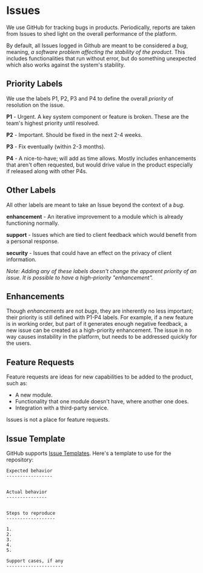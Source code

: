 Issues
======

We use GitHub for tracking bugs in products. Periodically, reports are taken from Issues to shed light on the overall performance of the platform.

By default, all Issues logged in Github are meant to be considered a _bug_, meaning, _a software problem affecting the stability of the product_. This includes functionalities that run without error, but do something unexpected which also works against the system's stability.

Priority Labels
---------------

We use the labels P1, P2, P3 and P4 to define the overall _priority_ of resolution on the issue.

**P1** - Urgent. A key system component or feature is broken. These are the team's highest priority until resolved.

**P2** - Important. Should be fixed in the next 2-4 weeks.

**P3** - Fix eventually (within 2-3 months).

**P4** - A nice-to-have; will add as time allows. Mostly includes enhancements that aren't often requested, but would drive value in the product especially if released along with other P4s.

Other Labels
------------

All other labels are meant to take an Issue beyond the context of a _bug_.

**enhancement** - An iterative improvement to a module which is already functioning normally.

**support** - Issues which are tied to client feedback which would benefit from a personal response.

**security** - Issues that could have an effect on the privacy of client information.

_Note: Adding any of these labels doesn't change the apparent priority of an issue. It is possible to have a high-priority "enhancement"._

Enhancements
------------

Though _enhancements_ are not _bugs_, they are inherently no less important; their priority is still defined with P1-P4 labels. For example, if a new feature is in working order, but part of it generates enough negative feedback, a new issue can be created as a high-priority enhancement. The issue in no way causes instability in the platform, but needs to be addressed quickly for the users.

Feature Requests
----------------

Feature requests are ideas for new capabilities to be added to the product, such as:

*   A new module.
*   Functionality that one module doesn't have, where another one does.
*   Integration with a third-party service.

Issues is not a place for feature requests.

Issue Template
--------------

GitHub supports [Issue Templates](https://help.github.com/articles/creating-an-issue-template-for-your-repository/). Here's a template to use for the repository:

```
Expected behavior
-----------------


Actual behavior
---------------


Steps to reproduce
------------------

1.
2.
3.
4.
5.

Support cases, if any
---------------------


```
